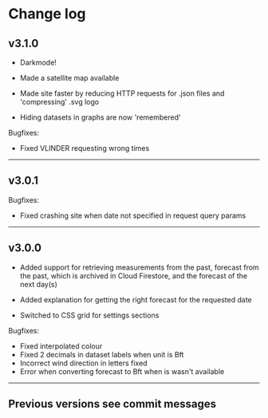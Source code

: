 # Change log

## v3.1.0
- Darkmode!

- Made a satellite map available

- Made site faster by reducing HTTP requests for .json files and 'compressing' .svg logo

- Hiding datasets in graphs are now 'remembered'

Bugfixes:
- Fixed VLINDER requesting wrong times

---

## v3.0.1

Bugfixes:
- Fixed crashing site when date not specified in request query params

---

## v3.0.0
- Added support for retrieving measurements from the past, forecast from the past, which is archived in Cloud Firestore, and the forecast of the next day(s)

- Added explanation for getting the right forecast for the requested date

- Switched to CSS grid for settings sections

Bugfixes:
- Fixed interpolated colour
- Fixed 2 decimals in dataset labels when unit is Bft
- Incorrect wind direction in letters fixed
- Error when converting forecast to Bft when is wasn't available

---

## Previous versions see commit messages
